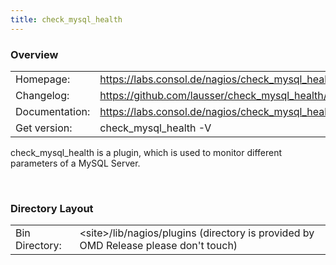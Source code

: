 ```yaml
---
title: check_mysql_health
---
```

<style>
  thead th:empty {
    border: thin solid red !important;
    display: none;
  }
</style>
### Overview

|||
|---|---|
|Homepage:|https://labs.consol.de/nagios/check_mysql_health|
|Changelog:|https://github.com/lausser/check_mysql_health/blob/master/ChangeLog|
|Documentation:|https://labs.consol.de/nagios/check_mysql_health|
|Get version:|check_mysql_health -V|

check_mysql_health is a plugin, which is used to monitor different parameters of a MySQL Server.

&#x205F;
### Directory Layout

|||
|---|---|
|Bin Directory:|&lt;site&gt;/lib/nagios/plugins (directory is provided by OMD Release please don&#x27;t touch)|

&#x205F;

